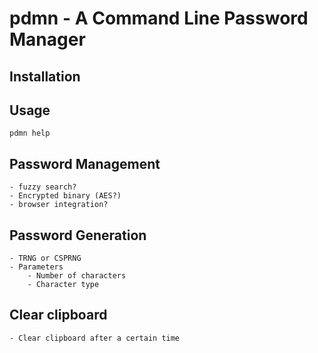 # pdmn - A Command Line Password Manager

## Installation

## Usage
```
pdmn help
```

## Password Management
    - fuzzy search?
    - Encrypted binary (AES?)
    - browser integration?

## Password Generation
    - TRNG or CSPRNG
    - Parameters
        - Number of characters
        - Character type

## Clear clipboard
    - Clear clipboard after a certain time